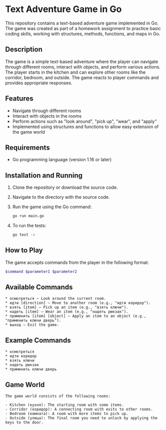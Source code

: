 # Text Adventure Game in Go

This repository contains a text-based adventure game implemented in Go. The game was created as part of a homework assignment to practice basic coding skills, working with structures, methods, functions, and maps in Go.

## Description

The game is a simple text-based adventure where the player can navigate through different rooms, interact with objects, and perform various actions. The player starts in the kitchen and can explore other rooms like the corridor, bedroom, and outside. The game reacts to player commands and provides appropriate responses.

## Features

- Navigate through different rooms
- Interact with objects in the rooms
- Perform actions such as "look around", "pick up", "wear", and "apply"
- Implemented using structures and functions to allow easy extension of the game world

## Requirements

- Go programming language (version 1.16 or later)

## Installation and Running

1. Clone the repository or download the source code.
2. Navigate to the directory with the source code.
3. Run the game using the Go command:

    ```sh
    go run main.go
    ```

4. To run the tests:

    ```sh
    go test -v
    ```

## How to Play

The game accepts commands from the player in the following format:

```sh
$command $parameter1 $parameter2
```

## Available Commands

```
* осмотреться — Look around the current room.
* идти [direction] — Move to another room (e.g., "идти коридор").
* взять [item] — Pick up an item (e.g., "взять ключи").
* надеть [item] — Wear an item (e.g., "надеть рюкзак").
* применить [item] [object] — Apply an item to an object (e.g., "применить ключи дверь").
* выход — Exit the game.
```

## Example Commands

```
* осмотреться
* идти коридор
* взять ключи
* надеть рюкзак
* применить ключи дверь
```

## Game World

```
The game world consists of the following rooms:

- Kitchen (кухня): The starting room with some items.
- Corridor (коридор): A connecting room with exits to other rooms.
- Bedroom (комната): A room with more items to pick up.
- Outside (улица): The final room you need to unlock by applying the keys to the door.
```
